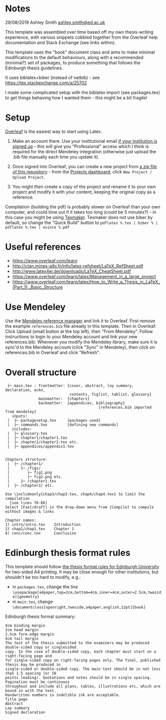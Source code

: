
# Notes

29/08/2019
Ashley Smith
ashley.smith@ed.ac.uk

This template was assembled over time based off my own thesis-writing experience, with various snippets cobbled together from the Overleaf help documentation and Stack Exchange (see links within).

This template uses the "book" document class and aims to make minimal modifications to the default behaviours, along with a recommended (minimal?) set of packages, to produce something that follows the Edinburgh thesis guidelines.

It uses biblatex+biber (instead of natbib) - see https://tex.stackexchange.com/a/25702

I made some complicated setup with the biblatex import (see packages.tex) to get things behaving how I wanted them - this might be a bit fragile!

# Setup

[Overleaf](https://overleaf.com) is the easiest way to start using Latex.

1. Make an account there. Use your institutional email [if your institution is signed up](https://www.overleaf.com/for/universities) - this will give you "Professional" access which I think is required for the direct Mendeley integration (otherwise just upload the .bib file manually each time you update it).

2. Once signed into Overleaf, you can create a new project from [a zip file of this repository](https://github.com/smithara/thesis-template/archive/master.zip) - from the [Projects dashboard](https://www.overleaf.com/project), click ``New Project / Upload Project``.

3. You might then create a copy of the project and rename it to your own project and modify it with your content, keeping the original copy as a reference.

Compilation (building the pdf) is probably slower on Overleaf than your own computer, and could time out if it takes too long (could be 5 minutes?) - in this case you might be using [Texmaker](https://www.xm1math.net/texmaker/). Texmaker does not use biber by default, so change the "Quick Build" button to ``pdflatex %.tex | biber % | pdflatex %.tex | evince %.pdf``


# Useful references

- https://www.overleaf.com/learn
- http://ctan.mines-albi.fr/info/latex-refsheet/LaTeX_RefSheet.pdf
- http://www.latex4ei.de/downloads/LaTeX_CheatSheet.pdf
- https://www.overleaf.com/learn/latex/Management_in_a_large_project
- https://www.overleaf.com/learn/latex/How_to_Write_a_Thesis_in_LaTeX_(Part_1):_Basic_Structure

# Use Mendeley

Use the [Mendeley reference manager](https://www.mendeley.com/) and link it to Overleaf. First remove the example `references.bib` file already in this template. Then in Overleaf: Click Upload (small button at the top left), then "From Mendeley". Follow instructions to login to your Mendeley account and link your new references.bib. Whenever you modify the Mendeley library, make sure it is sync'd to the Mendeley account (click "Sync" in Mendeley), then click on references.bib in Overleaf and click "Refresh".

# Overall structure
```
 ├─ main.tex : frontmatter: {cover, abstract, lay summary, declaration, ackn,
                             contents, figlist, tablist, glossary}
               mainmatter:  {chapters}
               backmatter:  {appendices, bibliography}
                                          [references.bib imported from mendeley]
   inputs:
 |  ├─ packagesetup.tex     [packages used]
 |  ├─ commands.tex         [defining new commands]
   includes:
 |  ├─ glossary.tex
 |  ├─ chapter1/chapter1.tex
 |  ├─ chapter2/chapter2.tex etc.
 |  ├─ appendices/appendix1.tex


Chapters structure:
 |  ├─ /chapter1/
 |     ├─ /figs/
 |        ├─ fig1.png
 |        ├─ fig2.png etc.
 |     ├─ /chapter1.tex
 |  ├─ /chapter2/ etc.

Use \includeonly{chap3/chap3.tex, chap4/chap4.tex} to limit the compilation
  [see lines 76-86]
Select [Fast/draft] in the drop-down menu from [Compile] to compile without images & links

Chapter names:
1) intro/intro.tex    Introduction
2) chap1/chap1.tex    Chapter 1
8) conc/conc.tex      Conclusion
```


# Edinburgh thesis format rules

This template should follow [the thesis format rules for Edinburgh University](https://www.ed.ac.uk/files/atoms/files/thesisbinding.pdf) for two-sided A4 printing. It may be close enough for other institutions, but shouldn't be too hard to modify, e.g.:

- in `packages.tex`, change the line `\usepackage[a4paper,top=2cm,bottom=4cm,inner=4cm,outer=2.5cm,twoside]{geometry}`
- in `main.tex`, change `\documentclass[openright,twoside,a4paper,english,12pt]{book}`

Edinburgh thesis format summary:
```
4cm binding margin
2cm head margin
2.5cm fore-edge margin
4cm tail margin
The text of the thesis submitted to the examiners may be produced double-sided copy or singlesided
copy. In the case of double-sided copy, each chapter must start on a right-facing page and
for single-sided copy on right-facing pages only. The final, published thesis may be produced in
single-sided or double-sided copy. The main text should be in not less than 1.5 spacing (or 18
points leading). Quotations and notes should be in single spacing. Pagination must be continuous
throughout and include all plans, tables, illustrations etc, which are bound in with the text.
Handwritten numbers in indelible ink are acceptable.
Title page
Abstract
Lay summary
Signed declaration
```
